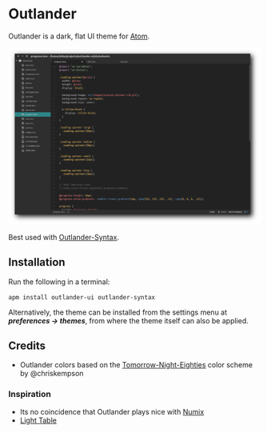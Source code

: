 # Outlander

Outlander is a dark, flat UI theme for [Atom](https://atom.io/).

![screenshot.png](screenshot.png)

Best used with [Outlander-Syntax](https://github.com/mthadley/outlander-syntax).

## Installation
Run the following in a terminal:
```
apm install outlander-ui outlander-syntax
```
Alternatively, the theme can be installed from the settings menu at **_preferences -> themes_**, from where the theme itself can also be applied.

## Credits
* Outlander colors based on the [Tomorrow-Night-Eighties](https://github.com/ChrisKempson/Tomorrow-Theme) color scheme by @chriskempson

### Inspiration

* Its no coincidence that Outlander plays nice with [Numix](https://numixproject.org/)
* [Light Table](http://www.lighttable.com/)
